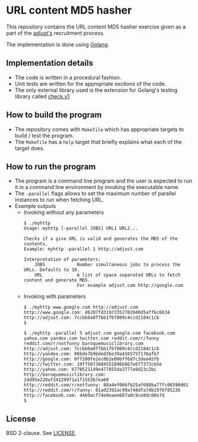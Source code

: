 # URL content MD5 hasher

This repository contains the URL content MD5 hasher exercise given as a part of
the [adjust's][1] recruitment process.

The implementation is done using [Golang][2].

## Implementation details

 - The code is written in a procedural fashion.
 - Unit tests are written for the appropriate sections of the code.
 - The only external library used is the extension for Golang's testing library
   called [check.v1][3]

 ## How to build the program

 - The repository comes with `Makefile` which has appropriate targets to build /
   test the program.
 - The `Makefile` has a `help` target that briefly explains what each of the
   target does.

## How to run the program

- The program is a command line program and the user is expected to run it in
  a command line environment by invoking the executable name.
- The `-parallel` flags allows to set the maximum number of parallel instances
  to run when fetching URL.
- Example outputs
  - Invoking without any parameters
    ```
	$ ./myhttp
	Usage: myhttp [-parallel JOBS] URL1 URL2...

	Checks if a give URL is valid and generates the MD5 of the contents,
	Example: myhttp -parallel 1 http://adjust.com

	Interpretation of parameters:
        JOBS            Number simultaneous jobs to process the URLs. Defaults to 10.
        URL             A list of space separated URLs to fetch content and generate MD5.
                        For example adjust.com http://google.com
    ```
  - Invoking with parameters
    ```
    $ ./myhttp www.google.com http://adjust.com
	http://www.google.com: d6207fd31973352782940d5aff6c6b34
	http://adjust.com: 7ccbb8a0f7bb1f6f009c4ccd2184c1cb
    $
    ```
    ```
    $ ./myhttp -parallel 5 adjust.com google.com facebook.com yahoo.com yandex.com twitter.com reddit.com/r/funny reddit.com/r/notfunny baroquemusiclibrary.com
	http://adjust.com: 7ccbb8a0f7bb1f6f009c4ccd2184c1cb
	http://yandex.com: 88bde7b9bded3be39a416575f176afb7
	http://google.com: 0ff200fe2ec0b2e00bff6d7c3dee45fb
	http://twitter.com: 19ff5073884551896b867e677373cb5e
	http://yahoo.com: b770521149e477855da3777a9d23c2bc
	http://baroquemusiclibrary.com: 24d95e220af341299f1a1f1553b7ea60
	http://reddit.com/r/notfunny: 88a4ef066fb25af688ba77fc06590d01
	http://reddit.com/r/funny: 01ad2392ac99af48dfa7db1976f85226
	http://facebook.com: 44b9acf74e0eaee607a0c9ce8dc08e7d
    $
    ```

## License

BSD 2-clause. See [LICENSE][4].

[1]: https://www.stackbuilders.com/
[2]: https://golang.org
[3]: https://gopkg.in/check.v1
[4]: https://github.com/fraggerfox/myhttp/blob/master/LICENSE
